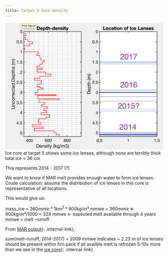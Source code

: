 ```yaml
---
title: Target 5 Core Density
---
```


![densityprofile.png](densityprofile.png)
Ice core at target 5 shows some ice lenses, although none are terribly thick
total ice = 36 cm

This represents 2014 - 2017 (?)

We want to know if MAR melt provides enough water to form ice lenses. Crude calculation: assume the distribution of ice lenses in this core is representative of all locations.

This would give us:

mass_ice = $360 mmie * 1km^2 * 900 kg/m³$
mmwe = $360mmie∗900kg/m³/1000$ = 324 mmwe ← expected melt available through 4 years
mmwe = melt -runoff 

From [MAR output](/FirnGPRProjWNanna/MAROutput){: .internal-link}, 

sum(melt-runoff, 2014-2017) = 2009 mmwe
indicates ~ 2.23 m of ice lenses should be present within firn pack if all availble melt is refrozen 5-10x more than we see in the [ice core](/FirnGPRProjWNanna/Target5CoreDensity){: .internal-link}

